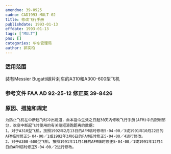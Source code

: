 ```yaml
---
amendno: 39-0925  
cadno: CAD1993-MULT-02  
title: 修改飞行手册  
publishdate: 1993-01-13  
effdate: 1993-01-13  
tags: ["MULT"]  
pns: []  
categories: 华东管理局  
author: 郭奕柏  
---
```

  
### 适用范围  
装有Messier  Bugatti碳片刹车的A310和A300-600型飞机  
  
<!--more-->  
### 参考文件    FAA AD 92-25-12 修正案 39-8426  
  
### 原因、措施和规定  
    为防止飞机在中断起飞时冲出跑道，自本指令生效之日起30天内修改飞行手册(AFM)中的限制部分，改变中断起飞时使用的有关缩短滑跑距离的数据:  
    1、对于A310型飞机，按照1992年2月13日的AFM临时修改5·04·00／3或1991年10月22日的AFM临时修正5·04·00／1或1992年3月6日的FAM临时修正5·04·00／4进行修改。  
    2、对于A300-600型飞机，按照1991年11月4日的AFM临时修正5·04·00／1或1991年12月4日的AFM临时修正5·04·00／2进行修改。  

